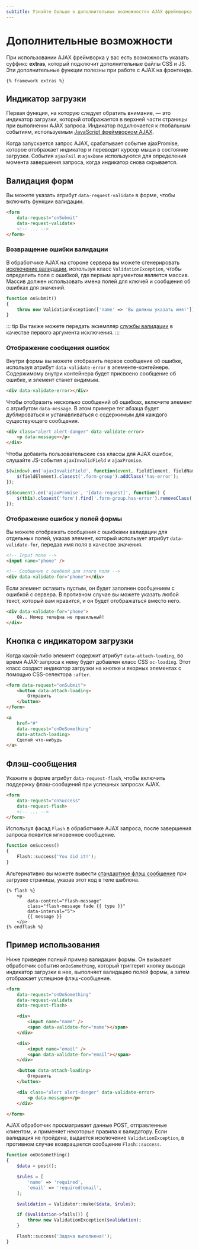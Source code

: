```yaml
---
subtitle: Узнайте больше о дополнительных возможностях AJAX фреймворка.
---
```

# Дополнительные возможности

При использовании AJAX фреймворка у вас есть возможность указать суффикс **extras**, который подключит дополнительные файлы CSS и JS. Эти дополнительные функции полезны при работе с AJAX на фронтенде.

```twig
{% framework extras %}
```

## Индикатор загрузки

Первая функция, на которую следует обратить внимание, — это индикатор загрузки, который отображается в верхней части страницы при выполнении AJAX запроса. Индикатор подключается к глобальным событиям, используемым [JavaScript фреймворком AJAX](./javascript-api.md).

Когда запускается запрос AJAX, срабатывает событие ajaxPromise, которое отображает индикатор и переводит курсор мыши в состояние загрузки. События `ajaxFail` и `ajaxDone` используются для определения момента завершения запроса, когда индикатор снова скрывается.

## Валидация форм

Вы можете указать атрибут `data-request-validate` в форме, чтобы включить функции валидации.

```html
<form
    data-request="onSubmit"
    data-request-validate>
    <!-- ... -->
</form>
```

### Возвращение ошибки валидации

В обработчике AJAX на стороне сервера вы можете сгенерировать [исключение валидации](../../extend/system/exceptions.md), используя класс `ValidationException`, чтобы определить поле с ошибкой, где первым аргументом является массив. Массив должен использовать имена полей для ключей и сообщения об ошибках для значений.

```php
function onSubmit()
{
    throw new ValidationException(['name' => 'Вы должны указать имя!']);
}
```

::: tip
Вы также можете передать экземпляр [службы валидации](../../extend/services/validation.md) в качестве первого аргумента исключения.
:::

### Отображение сообщения ошибок

Внутри формы вы можете отобразить первое сообщение об ошибке, используя атрибут `data-validate-error` в элементе-контейнере. Содержимому внутри контейнера будет присвоено сообщение об ошибке, и элемент станет видимым.

```html
<div data-validate-error></div>
```

Чтобы отобразить несколько сообщений об ошибках, включите элемент с атрибутом `data-message`. В этом примере тег абзаца будет дублироваться и устанавливаться с содержимым для каждого существующего сообщения.

```html
<div class="alert alert-danger" data-validate-error>
    <p data-message></p>
</div>
```

Чтобы добавить пользовательские css классы для AJAX ошибок, слушайте JS-события `ajaxInvalidField` и `ajaxPromise`.

```js
$(window).on('ajaxInvalidField', function(event, fieldElement, fieldName, errorMsg, isFirst) {
    $(fieldElement).closest('.form-group').addClass('has-error');
});

$(document).on('ajaxPromise', '[data-request]', function() {
    $(this).closest('form').find('.form-group.has-error').removeClass('has-error');
});
```

### Отображение ошибок у полей формы

Вы можете отображать сообщения с ошибками валидации для отдельных полей, указав элемент, который использует атрибут `data-validate-for`, передав имя поля в качестве значения.

```html
<!-- Input поле -->
<input name="phone" />

<!-- Сообщение с ошибкой для этого поля -->
<div data-validate-for="phone"></div>
```

Если элемент оставить пустым, он будет заполнен сообщением с ошибкой с сервера. В противном случае вы можете указать любой текст, который вам нравится, и он будет отображаться вместо него.

```html
<div data-validate-for="phone">
    Ой.. Номер телефна не правильный!
</div>
```

## Кнопка с индикатором загрузки

Когда какой-либо элемент содержит атрибут `data-attach-loading`, во время AJAX-запроса к нему будет добавлен класс CSS `oc-loading`. Этот класс создаст индикатор загрузки на кнопке и якорных элементах с помощью CSS-селектора `:after`.

```html
<form data-request="onSubmit">
    <button data-attach-loading>
        Отправить
    </button>
</form>

<a
    href="#"
    data-request="onDoSomething"
    data-attach-loading>
    Сделай что-нибудь
</a>
```

## Флэш-сообщения

Укажите в форме атрибут `data-request-flash`, чтобы включить поддержку флэш-сообщений при успешных запросах AJAX.

```html
<form
    data-request="onSuccess"
    data-request-flash>
    <!-- ... -->
</form>
```

Используя фасад `Flash` в обработчике AJAX запроса, после завершения запроса появится мгновенное сообщение.

```php
function onSuccess()
{
    Flash::success('You did it!');
}
```

Альтернативно вы можете вывести [стандартное флэш сообщение](../../markup/tag/flash.md) при загрузке страницы, указав этот код в теле шаблона.

```twig
{% flash %}
    <p
        data-control="flash-message"
        class="flash-message fade {{ type }}"
        data-interval="5">
        {{ message }}
    </p>
{% endflash %}
```

## Пример использования

Ниже приведен полный пример валидации формы. Он вызывает обработчик события `onDoSomething`, который триггерит кнопку выводя индикатор загрузки в нее, выполняет валидацию полей формы, а затем отображает успешное флэш-сообщение.

```html
<form
    data-request="onDoSomething"
    data-request-validate
    data-request-flash>

    <div>
        <input name="name" />
        <span data-validate-for="name"></span>
    </div>

    <div>
        <input name="email" />
        <span data-validate-for="email"></span>
    </div>

    <button data-attach-loading>
        Отправить
    </button>

    <div class="alert alert-danger" data-validate-error>
        <p data-message></p>
    </div>

</form>
```

AJAX обработчик просматривает данные POST, отправленные клиентом, и применяет некоторые правила к валидатору. Если валидация не пройдена, выдается исключение `ValidationException`, в противном случае возвращается сообщение `Flash::success`.

```php
function onDoSomething()
{
    $data = post();

    $rules = [
        'name' => 'required',
        'email' => 'required|email',
    ];

    $validation = Validator::make($data, $rules);

    if ($validation->fails()) {
        throw new ValidationException($validation);
    }

    Flash::success('Задача выполнена!');
}
```

